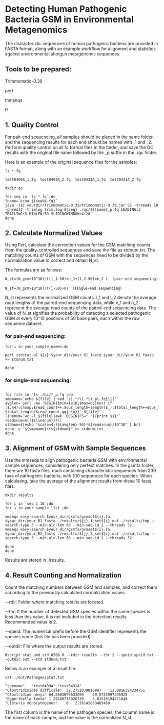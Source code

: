 # Detecting Human Pathogenic Bacteria GSM in Environmental Metagenomics

The characteristic sequences of human pathogenic bacteria are provided in FASTA format, along with an example workflow for alignment and statistics against environmental shotgun metagenomic sequences.

## Tools to be prepared:

Trimmomatic-0.39

perl

mmseqs

R

## 1. Quality Control

For pair-end sequencing, all samples should be placed in the same folder, and the sequencing results for each end should be named with _1 and _2. Perform quality control on all fq format files in the folder, and save the QC results with the original file name followed by the _p suffix in the ./qc folder.


Here is an example of the original sequence files for the samples:

```
ls *.fq

test0409A_1.fq  test0409A_2.fq  test0431A_1.fq  test0431A_2.fq

mkdir qc

for seq in `ls *.fq`;do
fname=`echo ${seq%%.fq}`
java -jar yourdir/Trimmomatic-0.39/trimmomatic-0.39.jar SE -threads 10 -phred33 -trimlog trim.log ${seq} ./qc/${fname}_p.fq LEADING:3 TRAILING:3 MINLEN:50 SLIDINGWINDOW:4:20
done

``` 


## 2. Calculate Normalized Values

Using Perl, calculate the correction values for the GSM matching counts from the quality-controlled sequences and save the file as stdnum.txt. The matching counts of GSM with the sequences need to be divided by the normalization value to correct and obtain N_st.

The formulas are as follows:

``` 
N_st=(N_gsm×10^10)/((l_1-50)×n_1+(l_2-50)×n_2 )  (pair-end sequencing)

N_st=(N_gsm×10^10)/((l-50)×n) （single-end sequencing）

``` 
N_st represents the normalized GSM counts. l_1 and l_2 denote the average read lengths of the paired-end sequencing data, while n_1 and n_2 represent the average read counts of the paired-end sequencing data. The value of N_st signifies the probability of detecting a selected pathogenic GSM at every 10^10 positions of 50 base pairs, each within the raw sequence dataset. 


### for pair-end sequencing:
```
for i in your_sample_names;do

perl stdstat.pl ${i} $your_dir/your_R1_fastq $your_dir/your_R2_fastq >> stdnum.txt

done 

``` 

### for single-end sequencing:

``` 

for file in `ls ./qc/*_p.fq`;do
smpname=`echo ${file} | sed 's|.*/\(.*\)_p\.fq|\1|'`
avglen=`perl -ne 'BEGIN{$min=1e10;$max=0;}next if ($.%4);chomp;$read_count++;$cur_length=length($_);$total_length+=$cur_length;END{print $total_length/$read_count,qq{ \n}}' ${file}`
linenum=`wc -l ${file}|awk 'BEGIN{FS=" "}{print $1}'`
readsnum=$((${linenum}/4))
stdnum=$(echo "scale=4;(${avglen}-50)*${readsnum}/10^10" | bc)
echo -e "${smpname}\t${stdnum}" >> stdnum.txt
done

``` 


## 3. Alignment of GSM with Sample Sequences

Use the mmseqs to align pathogenic bacteria GSM with environmental sample sequences, considering only perfect matches. In the gsmfa folder, there are 10 fasta files, each containing characteristic sequences from 239 taxa of pathogenic bacteria, with 100 sequences for each species. When calculating, take the average of the alignment results from these 10 fasta files.

``` 
mkdir results

for i in `seq 1 10`;do
for j in your_sample_list ;do

mmseqs easy-search $your_dir/gsmfa/gsmset${i}.fa $your_dir/your_R1_fastq ./results/${j}_1_set${i}.out ./results/tmp --search-type 3 --min-aln-len 50 --min-seq-id 1 --threads 32
mmseqs easy-search $your_dir/gsmfa/gsmset${i}.fa $your_dir/your_R2_fastq ./results/${j}_2_set${i}.out ./results/tmp --search-type 3 --min-aln-len 50 --min-seq-id 1 --threads 32

done
done 

``` 

Results are stored in ./results.

## 4. Result Counting and Normalization

Count the matching numbers between GSM and samples, and correct them according to the previously calculated normalization values.

--rdir: Folder where matching results are located.

--thr: If the number of detected GSM species within the same species is less than this value, it is not included in the detection results. Recommended value is 2.

--speid: The numerical prefix before the GSM identifier represents the species name (this file has been provided).

--outdir: File where the output results are stored.

``` 
Rscript stat_and_std_0508.R --rdir results --thr 2 --speid speid.txt --outdir out --std stdnum.txt
``` 

Below is an example of a result file:

``` 
cat ./out/PathogensStat.txt

"spename"	"test0409A"	"test0431A"
"Clostridioides difficile"	32.2751839816847	13.8916324234751
"Clostridium novyi"	64.5503679633694	29.0755097235525
"Eggerthella lenta"	1.29100735926739	5.81510194471049
"Listeria monocytogenes"	0	2.26142853405408
``` 

The first column is the name of the pathogen species, the column name is the name of each sample, and the value is the normalized N_st.
